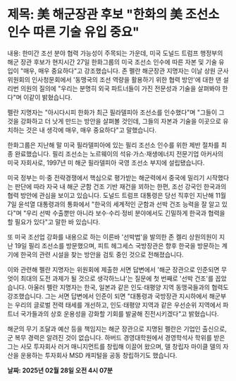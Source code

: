 # **제목: 美 해군장관 후보 "한화의 美 조선소 인수 따른 기술 유입 중요"**

  내용: 한미간 조선 분야 협력 가능성이 주목되는 가운데, 미국 도널드 트럼프 행정부의 해군 장관 후보가 현지시간 27일 한화그룹의 미국 조선소 인수에 따른 자본 및 기술 유입이 "매우, 매우 중요하다"고 강조했습니다. 존 펠란 해군장관 지명자는 이날 상원 군사위원회의 인사청문회에서 '동맹국의 조선 역량을 활용하기 위한 협력 방안'에 대한 댄 설리번 의원의 질의에 "우리는 분명히 외국 파트너들이 가진 전문성과 기술을 살펴봐야 한다"며 이같이 밝혔습니다.  

펠란 지명자는 "아시다시피 한화가 최근 필라델피아 조선소를 인수했다"며 "그들이 그것을 강화하고 더 낫게 만드는 방안을 살펴볼 것인데, 그들의 자본과 기술을 이곳으로 유치하는 것은 내 생각에 매우, 매우 중요하다"고 말했습니다.  

한화그룹은 지난해 말 미국 필라델피아에 있는 필리 조선소 인수를 위한 제반 절차를 최종 완료했습니다.  필리 조선소는 노르웨이의 석유·가스·재생에너지 전문기업 아커사의 미국 자회사로, 1997년 미 해군 필라델피아 국영 조선소 부지에 설립됐습니다.  

미국 정부는 미·중 전략경쟁에서 핵심으로 평가받는 해군력에서 중국에 밀리기 시작했다는 판단에 따라 자국 내 해군 군함 건조 기반 재건을 꾀하는 한편, 조선 강국인 한국과의 협력 방안에 관심을 보이고 있습니다. 도널드 트럼프 대통령은 당선 직후인 지난해 11월 7일 윤석열 대통령과의 통화에서 "한국의 세계적인 군함과 선박 건조 능력을 잘 알고 있다"며 "우리 선박 수출뿐만 아니라 보수·수리·정비 분야에서도 긴밀하게 한국과 협력을 할 필요가 있다"고 말한 바 있습니다.  

또 미국 조선업 강화를 내용으로 하는 이른바 '선박법'을 발의한 존 켈리 상원의원이 지난 19일 필리 조선소를 방문했으며, 피트 헤그세스 국방장관은 향후 한국을 방문하는 계기에 한국의 관련 시설을 찾는 방안을 검토 중인 것으로 전해졌습니다.  

이와 관련해 펠란 지명자는 위원회에 제출한 서면 답변에서 '해군 장관으로 인준되면 무엇이 최대의 도전 과제가 될 것으로 생각하느냐'는 질문에 첫 번째로 '선박 건조'를 꼽았습니다. 아울러 펠란 지명자는 한국, 일본과 같은 인도·태평양 지역 동맹국들과의 협력도 강조했습니다. 그는 서면 답변에서 인준이 되면 "대통령과 국방장관 지시하에서 해군부는 우리의 글로벌 전력 태세를 개선하고, 인도·태평양 지역과 같은 우선순위 지역에서 파트너 국가들과의 상호 운용성을 강화할 기회를 발굴해 진전시키겠다"고 밝혔습니다.  

해군의 무기 조달과 예산 등을 책임지는 해군 장관으로 지명된 펠란은 기업인 출신으로, 군 복무 경력은 알려진 것이 없습니다. 하버드 경영대학원에서 경영학석사 학위를 받은 그는 사모 투자회사 러거 매니지먼트를 창립해 이끌어 왔으며, 델 창립자 마이클 델의 자산을 운용하는 투자회사 MSD 캐피털을 공동 창립하기도 했습니다.

  **날짜: 2025년 02월 28일 오전 4시 07분**